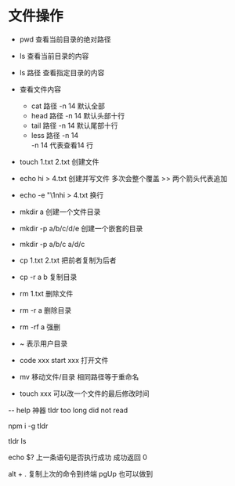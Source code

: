 # 文件操作
- pwd 查看当前目录的绝对路径 
- ls 查看当前目录的内容 
- ls 路径 查看指定目录的内容
- 查看文件内容
  - cat 路径 -n 14 默认全部
  - head 路径 -n 14 默认头部十行
  - tail 路径 -n 14 默认尾部十行
  - less 路径 -n 14  
  -n 14 代表查看14 行

- touch 1.txt 2.txt 创建文件
- echo hi > 4.txt 创建并写文件 多次会整个覆盖 >> 两个箭头代表追加
- echo -e "\1nhi > 4.txt 换行
- mkdir a 创建一个文件目录
- mkdir -p a/b/c/d/e  创建一个嵌套的目录
- mkdir -p a/b/c a/d/c 
- cp 1.txt 2.txt 把前者复制为后者
- cp -r a b 复制目录

- rm 1.txt 删除文件
- rm -r a 删除目录
- rm -rf a 强删

- ~ 表示用户目录 

- code xxx  start xxx 打开文件
- mv 移动文件/目录  相同路径等于重命名
- touch xxx 可以改一个文件的最后修改时间

-- help 神器
tldr too long did not read 

npm i -g tldr

tldr ls 

echo $? 上一条语句是否执行成功 成功返回 0 

alt + .  复制上次的命令到终端 pgUp 也可以做到

